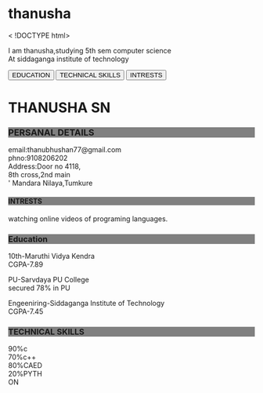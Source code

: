# thanusha
< !DOCTYPE html>
<html "lang="en">
<head>
<title>RESUME</title>
<meta charset="utf-8">
<meta name="viewport"content="width=device-width,intial-scale=1">
<link rel="stylesheet" href="http://maxcdn.bootstrapcdn.com/bootstrap/3.4.0/css/bootstrap.min.css">
<script src="https://ajax.googleapis.com/ajax/libs/jquery/3.4.0/jquery.min.js"></script>
<script src="https://cdnjs.cloudflare.com/ajax/libs/popper.js/1.14.7/umd/popper.min.js"></script>
<script src="https://maxcdn.bootstrapcdn.com/bootstrap/3.4.0/js/bootstrap.min.js"></script>
</head>
<head>
<title>Bootstrap Theme simply me</title>
<meta charset="utf-8">
<link rel="stylesheet" href="http://maxcdn.bootstrapcdn.com/bootstrap/3.4.0/css/bootstrap.min.css">
<script src="https://ajax.googleapis.com/ajax/libs/jquery/3.4.0/jquery.min.js"></script>
<script src="https://cdnjs.cloudflare.com/ajax/libs/popper.js/1.14.7/umd/popper.min.js"></script>
<script src="https://maxcdn.bootstrapcdn.com/bootstrap/3.4.0/js/bootstrap.min.js"></script>
<style>
.bg-1{
background-color:#1abc9c;/*Green*/
color:#ffffff;
}

.bg-2{
background-color:#474e5d;/*dark blue*/
color:#ffffff;
}

.bg-3{
background-color:#fff;/*white*/
color:#555555;
}
</style>
</head>
<body>
<div class="container-fluid bg-2 text-center">
<p> I am thanusha,studying 5th sem computer science<br>At siddaganga institute of technology
<div class="container">
<div class="btn-group-vertical">
<button type="button" class="btn btn-primary">EDUCATION</button>
<button type="button" class="btn btn-primary">TECHNICAL SKILLS</button>
<button type="button" class="btn btn-primary">INTRESTS</button>
</div>
</div>
</div class="container-fluid bg-3 text-center">
<link rel="stylesheet" href="https://maxcdn.bootstrapcdn.com/bootstrap/3.3.7/css/bootstrap.min.css">
<head>
<body class="container">
<i class="glyphicon glyphicon-thumbs-up" "style="font-size:48px;color:red"></i>








<body style =" background: url(https://image.freepik.com/free-vector/orange-abstract-background-with-lines_1123-45.jpg);no-Drepeat">
<h1> THANUSHA SN </h1>


<table cellspacing="20">
<div><font size="4"> <h3 style="background-color:gray">PERSANAL DETAILS</font></h3>
<p>email:thanubhushan77@gmail.com<br>phno:9108206202<br>Address:Door no 4118,<br>
  8th cross,2nd main<br>'
  Mandara Nilaya,Tumkure</p>


<h4 style="background-color:gray"> INTRESTS </h4>
<p> watching online videos of programing languages.</p>











<h3 style="background-color:gray"> Education </h3>
<p> 10th-Maruthi Vidya Kendra<br>
     CGPA-7.89</P>
<P> PU-Sarvdaya PU College<br>
     secured 78% in PU</p>
<p> Engeeniring-Siddaganga Institute of Technology<br>
    CGPA-7.45</p>


<h3 style="background-color:gray">TECHNICAL SKILLS </h3>
<div class="container">
<div class="progress">

<div class="progress-bar progress-bar-success"role="progressbar" aria-valuenow="90" aria-valuemin="0" aria-valuemax="100"style="width:90%">
90%c
</div>
</div>



<div class="progress">
<div class="progress-bar progress-bar-info"role="progressbar" aria-valuenow="70" aria-valuemin="0" aria-valuemax="100"style="width:90%">
70%c++




<div class="progress">
<div class="progress-bar progress-bar-warning"role="progressbar" aria-valuenow="20" aria-valuemin="0" aria-valuemax="100"style="width:80%">
80%CAED


<div class="progress">
<div class="progress-bar progress-bar-danger"role="progressbar" aria-valuenow="20" aria-valuemin="0" aria-valuemax="100"style="width:20%">
20%PYTHON
</div>
</div>
</div>
